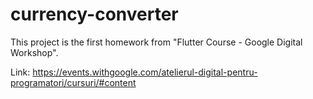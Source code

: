 # currency-converter
This project is the first homework from "Flutter Course - Google Digital Workshop". </br>

Link: https://events.withgoogle.com/atelierul-digital-pentru-programatori/cursuri/#content

